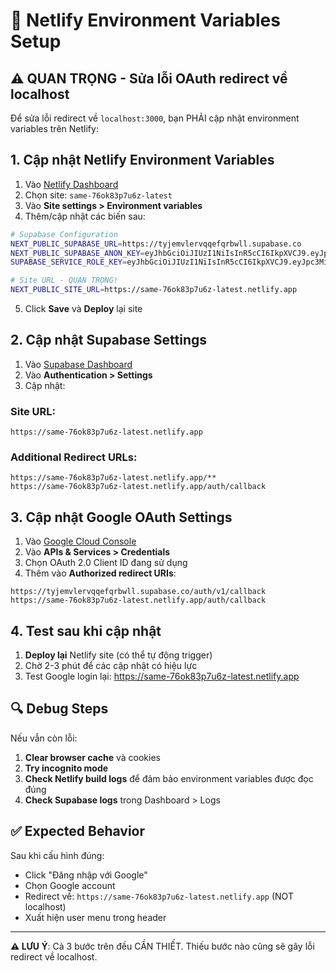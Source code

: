# 🚀 Netlify Environment Variables Setup

## ⚠️ QUAN TRỌNG - Sửa lỗi OAuth redirect về localhost

Để sửa lỗi redirect về `localhost:3000`, bạn PHẢI cập nhật environment variables trên Netlify:

## 1. Cập nhật Netlify Environment Variables

1. Vào [Netlify Dashboard](https://app.netlify.com)
2. Chọn site: `same-76ok83p7u6z-latest`
3. Vào **Site settings > Environment variables**
4. Thêm/cập nhật các biến sau:

```bash
# Supabase Configuration
NEXT_PUBLIC_SUPABASE_URL=https://tyjemvlervqqefqrbwll.supabase.co
NEXT_PUBLIC_SUPABASE_ANON_KEY=eyJhbGciOiJIUzI1NiIsInR5cCI6IkpXVCJ9.eyJpc3MiOiJzdXBhYmFzZSIsInJlZiI6InR5amVtdmxlcnZxcWVmcXJid2xsIiwicm9sZSI6ImFub24iLCJpYXQiOjE3NTIzOTk4MDIsImV4cCI6MjA2Nzk3NTgwMn0.D7bTnhTJrSfqh7NzP3QbWV-If64sv33UST5gAiHHb2s
SUPABASE_SERVICE_ROLE_KEY=eyJhbGciOiJIUzI1NiIsInR5cCI6IkpXVCJ9.eyJpc3MiOiJzdXBhYmFzZSIsInJlZiI6InR5amVtdmxlcnZxcWVmcXJid2xsIiwicm9sZSI6InNlcnZpY2Vfcm9sZSIsImlhdCI6MTc1MjM5OTgwMiwiZXhwIjoyMDY3OTc1ODAyfQ.oo8NbZignyEo332WoJgKuKRyt-NPyjPNjGG0hTIcrZo

# Site URL - QUAN TRỌNG!
NEXT_PUBLIC_SITE_URL=https://same-76ok83p7u6z-latest.netlify.app
```

5. Click **Save** và **Deploy** lại site

## 2. Cập nhật Supabase Settings

1. Vào [Supabase Dashboard](https://supabase.com/dashboard/project/tyjemvlervqqefqrbwll)
2. Vào **Authentication > Settings**
3. Cập nhật:

### Site URL:
```
https://same-76ok83p7u6z-latest.netlify.app
```

### Additional Redirect URLs:
```
https://same-76ok83p7u6z-latest.netlify.app/**
https://same-76ok83p7u6z-latest.netlify.app/auth/callback
```

## 3. Cập nhật Google OAuth Settings

1. Vào [Google Cloud Console](https://console.cloud.google.com)
2. Vào **APIs & Services > Credentials**
3. Chọn OAuth 2.0 Client ID đang sử dụng
4. Thêm vào **Authorized redirect URIs**:

```
https://tyjemvlervqqefqrbwll.supabase.co/auth/v1/callback
https://same-76ok83p7u6z-latest.netlify.app/auth/callback
```

## 4. Test sau khi cập nhật

1. **Deploy lại** Netlify site (có thể tự động trigger)
2. Chờ 2-3 phút để các cập nhật có hiệu lực
3. Test Google login lại: https://same-76ok83p7u6z-latest.netlify.app

## 🔍 Debug Steps

Nếu vẫn còn lỗi:

1. **Clear browser cache** và cookies
2. **Try incognito mode**
3. **Check Netlify build logs** để đảm bảo environment variables được đọc đúng
4. **Check Supabase logs** trong Dashboard > Logs

## ✅ Expected Behavior

Sau khi cấu hình đúng:
- Click "Đăng nhập với Google"
- Chọn Google account
- Redirect về: `https://same-76ok83p7u6z-latest.netlify.app` (NOT localhost)
- Xuất hiện user menu trong header

---

**⚠️ LƯU Ý**: Cả 3 bước trên đều CẦN THIẾT. Thiếu bước nào cũng sẽ gây lỗi redirect về localhost.
